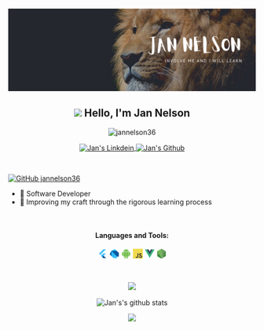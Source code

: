 ![Header](https://github.com/jannelson36/jannelson36/blob/main/jannelson.png)

## <h2 align="center"><img src="https://raw.githubusercontent.com/aemmadi/aemmadi/master/wave.gif" width="30px"> Hello, I'm Jan Nelson</h2>

<p align="center"> <img src="https://komarev.com/ghpvc/?username=jannelson36&label=Views&color=blue&style=plastic" alt="jannelson36" /></p>


<p align="center">
<a href="https://www.linkedin.com/in/jan-nelson-85133517b/">
 <img align="center" alt="Jan's Linkdein" width="22px" src="https://cdn.jsdelivr.net/npm/simple-icons@v3/icons/linkedin.svg" />
</a>
<a href="https://github.com/jannelson36">
 <img align="center" alt="Jan's Github" width="22px" src="https://cdn.jsdelivr.net/npm/simple-icons@v3/icons/github.svg" />
</a>
</p>

</br>

[![GitHub jannelson36](https://img.shields.io/github/followers/jannelson36?label=follow&style=social)](https://github.com/jannelson36)

- 🔭 Software Developer </br>
- 🌱 Improving my craft through the rigorous learning process

</br>


<h4 align="center">Languages and Tools:</h4>

<p align="center">
<code><img height="20" src="https://raw.githubusercontent.com/github/explore/80688e429a7d4ef2fca1e82350fe8e3517d3494d/topics/flutter/flutter.png"></code>
<code><img height="20" src="https://raw.githubusercontent.com/github/explore/80688e429a7d4ef2fca1e82350fe8e3517d3494d/topics/dart/dart.png"></code>
<code><img height="20" src="https://raw.githubusercontent.com/github/explore/80688e429a7d4ef2fca1e82350fe8e3517d3494d/topics/android/android.png"></code>
<code><img height="20" src="https://raw.githubusercontent.com/github/explore/80688e429a7d4ef2fca1e82350fe8e3517d3494d/topics/javascript/javascript.png"></code>
<code><img height="20" src="https://raw.githubusercontent.com/github/explore/80688e429a7d4ef2fca1e82350fe8e3517d3494d/topics/vue/vue.png"></code>
<code><img height="20" src="https://raw.githubusercontent.com/github/explore/80688e429a7d4ef2fca1e82350fe8e3517d3494d/topics/nodejs/nodejs.png"></code>    
</p>

</br>

<p align="center">
<img src="https://github-readme-stats.vercel.app/api/top-langs/?username=jannelson36&count_private=true&theme=tokyonight&line_height=40"></p>

<p align="center">
<img src="https://github-readme-stats.vercel.app/api?username=jannelson36&show_icons=true&theme=dark&line_height=27" alt="Jan's's github stats"/>
  </p>
 
 <p align="center">
<a href="https://github.com/jannelson36/github-readme-stats">
  <img src="https://github-readme-stats.vercel.app/api/wakatime?username=jannelson36&show_icons=true&theme=dark&layout=compact)" />
</a>
</p>


</a>



